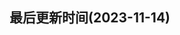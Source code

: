 <!--
 * @Description:
 * @Author: panrui
 * @Date: 2023-04-25 08:57:17
 * @LastEditTime: 2023-05-22 15:51:22
 * @LastEditors: panrui
 * 不忘初心,不负梦想
-->

## 最后更新时间(2023-11-14)
